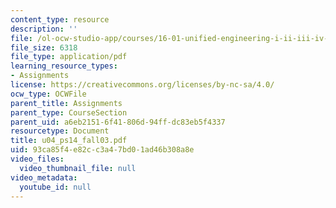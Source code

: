 ```yaml
---
content_type: resource
description: ''
file: /ol-ocw-studio-app/courses/16-01-unified-engineering-i-ii-iii-iv-fall-2005-spring-2006/93ca85f4e82cc3a47bd01ad46b308a8e_u04_ps14_fall03.pdf
file_size: 6318
file_type: application/pdf
learning_resource_types:
- Assignments
license: https://creativecommons.org/licenses/by-nc-sa/4.0/
ocw_type: OCWFile
parent_title: Assignments
parent_type: CourseSection
parent_uid: a6eb2151-6f41-806d-94ff-dc83eb5f4337
resourcetype: Document
title: u04_ps14_fall03.pdf
uid: 93ca85f4-e82c-c3a4-7bd0-1ad46b308a8e
video_files:
  video_thumbnail_file: null
video_metadata:
  youtube_id: null
---
```

